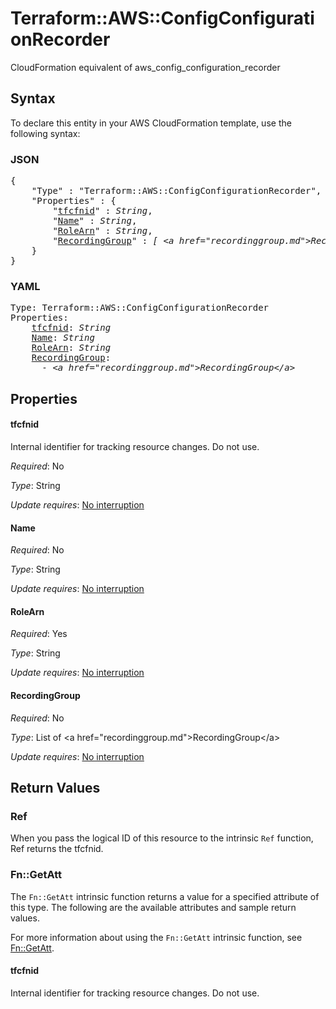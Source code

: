 # Terraform::AWS::ConfigConfigurationRecorder

CloudFormation equivalent of aws_config_configuration_recorder

## Syntax

To declare this entity in your AWS CloudFormation template, use the following syntax:

### JSON

<pre>
{
    "Type" : "Terraform::AWS::ConfigConfigurationRecorder",
    "Properties" : {
        "<a href="#tfcfnid" title="tfcfnid">tfcfnid</a>" : <i>String</i>,
        "<a href="#name" title="Name">Name</a>" : <i>String</i>,
        "<a href="#rolearn" title="RoleArn">RoleArn</a>" : <i>String</i>,
        "<a href="#recordinggroup" title="RecordingGroup">RecordingGroup</a>" : <i>[ &lt;a href=&#34;recordinggroup.md&#34;&gt;RecordingGroup&lt;/a&gt;, ... ]</i>
    }
}
</pre>

### YAML

<pre>
Type: Terraform::AWS::ConfigConfigurationRecorder
Properties:
    <a href="#tfcfnid" title="tfcfnid">tfcfnid</a>: <i>String</i>
    <a href="#name" title="Name">Name</a>: <i>String</i>
    <a href="#rolearn" title="RoleArn">RoleArn</a>: <i>String</i>
    <a href="#recordinggroup" title="RecordingGroup">RecordingGroup</a>: <i>
      - &lt;a href=&#34;recordinggroup.md&#34;&gt;RecordingGroup&lt;/a&gt;</i>
</pre>

## Properties

#### tfcfnid

Internal identifier for tracking resource changes. Do not use.

_Required_: No

_Type_: String

_Update requires_: [No interruption](https://docs.aws.amazon.com/AWSCloudFormation/latest/UserGuide/using-cfn-updating-stacks-update-behaviors.html#update-no-interrupt)

#### Name

_Required_: No

_Type_: String

_Update requires_: [No interruption](https://docs.aws.amazon.com/AWSCloudFormation/latest/UserGuide/using-cfn-updating-stacks-update-behaviors.html#update-no-interrupt)

#### RoleArn

_Required_: Yes

_Type_: String

_Update requires_: [No interruption](https://docs.aws.amazon.com/AWSCloudFormation/latest/UserGuide/using-cfn-updating-stacks-update-behaviors.html#update-no-interrupt)

#### RecordingGroup

_Required_: No

_Type_: List of &lt;a href=&#34;recordinggroup.md&#34;&gt;RecordingGroup&lt;/a&gt;

_Update requires_: [No interruption](https://docs.aws.amazon.com/AWSCloudFormation/latest/UserGuide/using-cfn-updating-stacks-update-behaviors.html#update-no-interrupt)

## Return Values

### Ref

When you pass the logical ID of this resource to the intrinsic `Ref` function, Ref returns the tfcfnid.

### Fn::GetAtt

The `Fn::GetAtt` intrinsic function returns a value for a specified attribute of this type. The following are the available attributes and sample return values.

For more information about using the `Fn::GetAtt` intrinsic function, see [Fn::GetAtt](https://docs.aws.amazon.com/AWSCloudFormation/latest/UserGuide/intrinsic-function-reference-getatt.html).

#### tfcfnid

Internal identifier for tracking resource changes. Do not use.

